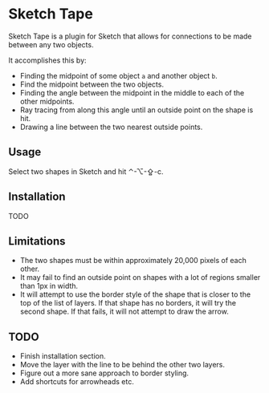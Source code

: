 Sketch Tape
===========

Sketch Tape is a plugin for Sketch that allows for connections to be made
between any two objects.

It accomplishes this by:

* Finding the midpoint of some object `a` and another object `b`.
* Find the midpoint between the two objects.
* Finding the angle between the midpoint in the middle to each of the other
  midpoints.
* Ray tracing from along this angle until an outside point on the shape is hit.
* Drawing a line between the two nearest outside points.

Usage
-----

Select two shapes in Sketch and hit ⌃-⌥-⇪-c.

Installation
------------

TODO

Limitations
-----------

* The two shapes must be within approximately 20,000 pixels of each other.
* It may fail to find an outside point on shapes with a lot of regions smaller
  than 1px in width.
* It will attempt to use the border style of the shape that is closer to the top
  of the list of layers. If that shape has no borders, it will try the second
  shape. If that fails, it will not attempt to draw the arrow.

TODO
----

* Finish installation section.
* Move the layer with the line to be behind the other two layers.
* Figure out a more sane approach to border styling.
* Add shortcuts for arrowheads etc.
